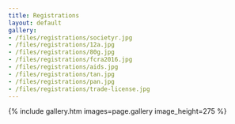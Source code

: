 ```yaml
---
title: Registrations
layout: default
gallery:
- /files/registrations/societyr.jpg
- /files/registrations/12a.jpg
- /files/registrations/80g.jpg
- /files/registrations/fcra2016.jpg
- /files/registrations/aids.jpg
- /files/registrations/tan.jpg
- /files/registrations/pan.jpg
- /files/registrations/trade-license.jpg
---
```

{% include gallery.htm images=page.gallery image_height=275 %}